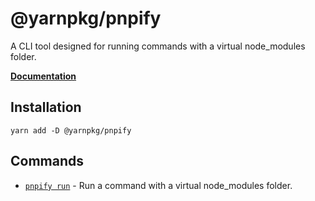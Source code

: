 # @yarnpkg/pnpify

A CLI tool designed for running commands with a virtual node_modules folder.

[**Documentation**](https://yarnpkg.com/advanced/pnpify)

## Installation

`yarn add -D @yarnpkg/pnpify`

## Commands

- [`pnpify run`](https://yarnpkg.com/pnpify/cli/run) - Run a command with a virtual node_modules folder.
